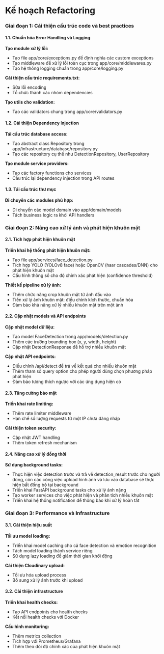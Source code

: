 # Kế hoạch Refactoring

### Giai đoạn 1: Cải thiện cấu trúc code và best practices

#### 1.1. Chuẩn hóa Error Handling và Logging
**Tạo module xử lý lỗi:**
- Tạo file app/core/exceptions.py để định nghĩa các custom exceptions
- Tạo middleware để xử lý lỗi toàn cục trong app/core/middlewares.py
- Tạo hệ thống logging chuẩn trong app/core/logging.py

**Cải thiện cấu trúc requirements.txt:**
- Sửa lỗi encoding
- Tổ chức thành các nhóm dependencies

**Tạo utils cho validation:**
- Tạo các validators chung trong app/core/validators.py

#### 1.2. Cải thiện Dependency Injection
**Tái cấu trúc database access:**
- Tạo abstract class Repository trong app/infrastructure/database/repository.py
- Tạo các repository cụ thể như DetectionRepository, UserRepository

**Tạo module service providers:**
- Tạo các factory functions cho services
- Cấu trúc lại dependency injection trong API routes

#### 1.3. Tái cấu trúc thư mục
**Di chuyển các modules phù hợp:**
- Di chuyển các model domain vào app/domain/models
- Tách business logic ra khỏi API handlers

### Giai đoạn 2: Nâng cao xử lý ảnh và phát hiện khuôn mặt

#### 2.1. Tích hợp phát hiện khuôn mặt
**Triển khai hệ thống phát hiện khuôn mặt:**
- Tạo file app/services/face_detection.py
- Tích hợp YOLO (YOLOv8 face) hoặc OpenCV (haar cascades/DNN) cho phát hiện khuôn mặt
- Cấu hình thông số cho độ chính xác phát hiện (confidence threshold)

**Thiết kế pipeline xử lý ảnh:**
- Thêm chức năng crop khuôn mặt từ ảnh đầu vào
- Tiền xử lý ảnh khuôn mặt: điều chỉnh kích thước, chuẩn hóa
- Đảm bảo khả năng xử lý nhiều khuôn mặt trên một ảnh

#### 2.2. Cập nhật models và API endpoints
**Cập nhật model dữ liệu:**
- Tạo model FaceDetection trong app/models/detection.py
- Thêm các trường bounding box (x, y, width, height)
- Cập nhật DetectionResponse để hỗ trợ nhiều khuôn mặt

**Cập nhật API endpoints:**
- Điều chỉnh /api/detect để trả về kết quả cho nhiều khuôn mặt
- Thêm tham số query option cho phép người dùng chọn phương pháp phát hiện
- Đảm bảo tương thích ngược với các ứng dụng hiện có

#### 2.3. Tăng cường bảo mật
**Triển khai rate limiting:**
- Thêm rate limiter middleware
- Hạn chế số lượng requests từ một IP chưa đăng nhập

**Cải thiện token security:**
- Cập nhật JWT handling
- Thêm token refresh mechanism

#### 2.4. Nâng cao xử lý đồng thời
**Sử dụng background tasks:**
- Thực hiện việc detection trước và trả về detection_result trước cho người dùng, còn các công việc upload hình ảnh và lưu vào database sẽ thực hiện bất đồng bộ tại background
- Triển khai FastAPI background tasks cho xử lý ảnh nặng
- Tạo worker services cho việc phát hiện và phân tích nhiều khuôn mặt
- Triển khai hệ thống notification để thông báo khi xử lý hoàn tất

### Giai đoạn 3: Performance và Infrastructure

#### 3.1. Cải thiện hiệu suất
**Tối ưu model loading:**
- Triển khai model caching cho cả face detection và emotion recognition
- Tách model loading thành service riêng
- Sử dụng lazy loading để giảm thời gian khởi động

**Cải thiện Cloudinary upload:**
- Tối ưu hóa upload process
- Bổ sung xử lý ảnh trước khi upload

#### 3.2. Cải thiện infrastructure
**Triển khai health checks:**
- Tạo API endpoints cho health checks 
- Kết nối health checks với Docker

**Cấu hình monitoring:**
- Thêm metrics collection
- Tích hợp với Prometheus/Grafana
- Thêm theo dõi độ chính xác của phát hiện khuôn mặt